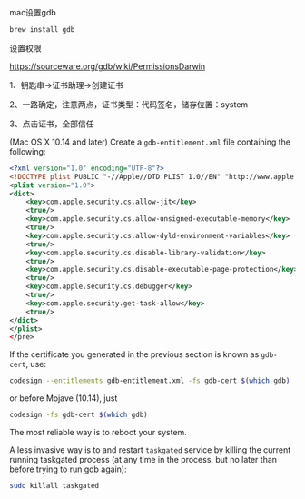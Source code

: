mac设置gdb

```sh
brew install gdb
```

设置权限

https://sourceware.org/gdb/wiki/PermissionsDarwin

1、钥匙串->证书助理->创建证书

2、一路确定，注意两点，证书类型：代码签名，储存位置：system

3、点击证书，全部信任

(Mac OS X 10.14 and later) Create a `gdb-entitlement.xml` file containing the following:

```xml
<?xml version="1.0" encoding="UTF-8"?>
<!DOCTYPE plist PUBLIC "-//Apple//DTD PLIST 1.0//EN" "http://www.apple.com/DTDs/PropertyList-1.0.dtd">
<plist version="1.0">
<dict>
    <key>com.apple.security.cs.allow-jit</key>
    <true/>
    <key>com.apple.security.cs.allow-unsigned-executable-memory</key>
    <true/>
    <key>com.apple.security.cs.allow-dyld-environment-variables</key>
    <true/>
    <key>com.apple.security.cs.disable-library-validation</key>
    <true/>
    <key>com.apple.security.cs.disable-executable-page-protection</key>
    <true/>
    <key>com.apple.security.cs.debugger</key>
    <true/>
    <key>com.apple.security.get-task-allow</key>
    <true/>
</dict>
</plist>
</pre>
```

If the certificate you generated in the previous section is known as `gdb-cert`, use:

```sh
codesign --entitlements gdb-entitlement.xml -fs gdb-cert $(which gdb)
```

or before Mojave (10.14), just

```sh
codesign -fs gdb-cert $(which gdb)
```

The most reliable way is to reboot your system.

A less invasive way is to and restart `taskgated` service by killing the current running taskgated process (at any time in the process, but no later than before trying to run gdb again):



```sh
sudo killall taskgated
```